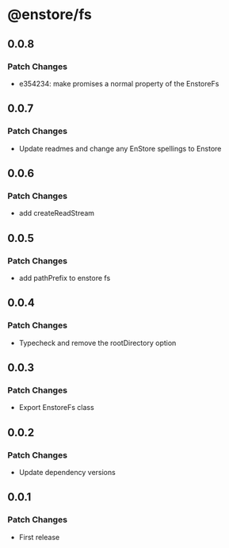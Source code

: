 # @enstore/fs

## 0.0.8

### Patch Changes

- e354234: make promises a normal property of the EnstoreFs

## 0.0.7

### Patch Changes

- Update readmes and change any EnStore spellings to Enstore

## 0.0.6

### Patch Changes

- add createReadStream

## 0.0.5

### Patch Changes

- add pathPrefix to enstore fs

## 0.0.4

### Patch Changes

- Typecheck and remove the rootDirectory option

## 0.0.3

### Patch Changes

- Export EnstoreFs class

## 0.0.2

### Patch Changes

- Update dependency versions

## 0.0.1

### Patch Changes

- First release
